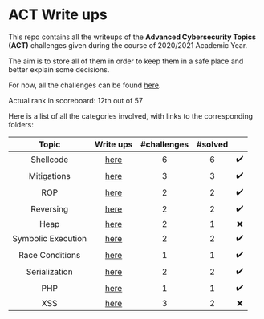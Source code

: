 # ACT Write ups
This repo contains all the writeups of the **Advanced Cybersecurity Topics (ACT)** challenges given during the course of 2020/2021 Academic Year.

The aim is to store all of them in order to keep them in a safe place and better explain some decisions.

For now, all the challenges can be found [here](https://training.jinblack.it/challenges).

Actual rank in scoreboard: 12th out of 57

Here is a list of all the categories involved, with links to the corresponding folders:

|Topic|Write ups|#challenges|#solved| |
|:---:|:-------:|:---------:|:-----:|:-:|
|Shellcode|[here](https://github.com/gregalletti/ACT_writeups/tree/main/shellcode)|6|6 |:heavy_check_mark:|
|Mitigations|[here](https://github.com/gregalletti/ACT_writeups/tree/main/mitigations)|3|3 |:heavy_check_mark:|
|ROP|[here](https://github.com/gregalletti/ACT_writeups/tree/main/rop)|2|2 |:heavy_check_mark:|
|Reversing|[here](https://github.com/gregalletti/ACT_writeups/tree/main/reversing)|2|2 |:heavy_check_mark:|
|Heap|[here](https://github.com/gregalletti/ACT_writeups/tree/main/heap)|2|1 |:x:|
|Symbolic Execution|[here](https://github.com/gregalletti/ACT_writeups/tree/main/symbolic)|2|2 |:heavy_check_mark:|
|Race Conditions|[here](https://github.com/gregalletti/ACT_writeups/tree/main/race)|1|1|:heavy_check_mark:|
|Serialization|[here](https://github.com/gregalletti/ACT_writeups/tree/main/serialization)|2|2 |:heavy_check_mark:|
|PHP|[here](https://github.com/gregalletti/ACT_writeups/tree/main/php)|1|1 |:heavy_check_mark:|
|XSS|[here](https://github.com/gregalletti/ACT_writeups/tree/main/XSS)|3|2 |:x:|
